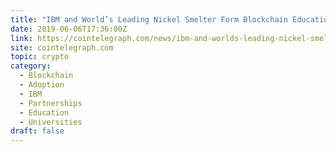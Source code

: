```yaml
---
title: "IBM and World’s Leading Nickel Smelter Form Blockchain Education Center"
date: 2019-06-06T17:36:00Z
link: https://cointelegraph.com/news/ibm-and-worlds-leading-nickel-smelter-form-blockchain-education-center?utm_medium=RSS&utm_source=hune
site: cointelegraph.com
topic: crypto
category:
  - Blockchain
  - Adoption
  - IBM
  - Partnerships
  - Education
  - Universities
draft: false
---
```

